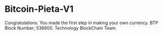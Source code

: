 # Bitcoin-Pieta-V1
Congratulations. You made the first step in making your own currency.
BTP Block Number; 536600.
Technology BlockChain Team.

